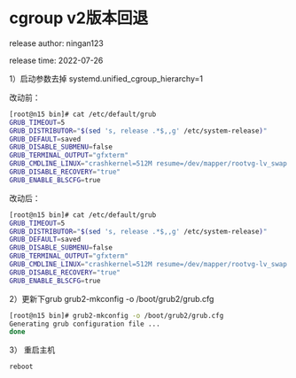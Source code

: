 # cgroup v2版本回退

release author: ningan123

release time: 2022-07-26



1）启动参数去掉 systemd.unified_cgroup_hierarchy=1 

改动前：

```bash
[root@n15 bin]# cat /etc/default/grub
GRUB_TIMEOUT=5
GRUB_DISTRIBUTOR="$(sed 's, release .*$,,g' /etc/system-release)"
GRUB_DEFAULT=saved
GRUB_DISABLE_SUBMENU=false
GRUB_TERMINAL_OUTPUT="gfxterm"
GRUB_CMDLINE_LINUX="crashkernel=512M resume=/dev/mapper/rootvg-lv_swap rd.lvm.lv=rootvg/lv_root rd.lvm.lv=rootvg/lv_swap rhgb quiet cgroup_enable=cpuset cgroup_memory=1 cgroup_enable=memory systemd.unified_cgroup_hierarchy=1"
GRUB_DISABLE_RECOVERY="true"
GRUB_ENABLE_BLSCFG=true

```

改动后：

```bash
[root@n15 bin]# cat /etc/default/grub
GRUB_TIMEOUT=5
GRUB_DISTRIBUTOR="$(sed 's, release .*$,,g' /etc/system-release)"
GRUB_DEFAULT=saved
GRUB_DISABLE_SUBMENU=false
GRUB_TERMINAL_OUTPUT="gfxterm"
GRUB_CMDLINE_LINUX="crashkernel=512M resume=/dev/mapper/rootvg-lv_swap rd.lvm.lv=rootvg/lv_root rd.lvm.lv=rootvg/lv_swap rhgb quiet cgroup_enable=cpuset cgroup_memory=1 cgroup_enable=memory"
GRUB_DISABLE_RECOVERY="true"
GRUB_ENABLE_BLSCFG=true
```



2）更新下grub  grub2-mkconfig -o /boot/grub2/grub.cfg 

```bash
[root@n15 bin]# grub2-mkconfig -o /boot/grub2/grub.cfg 
Generating grub configuration file ...
done
```

3） 重启主机

```
reboot
```


